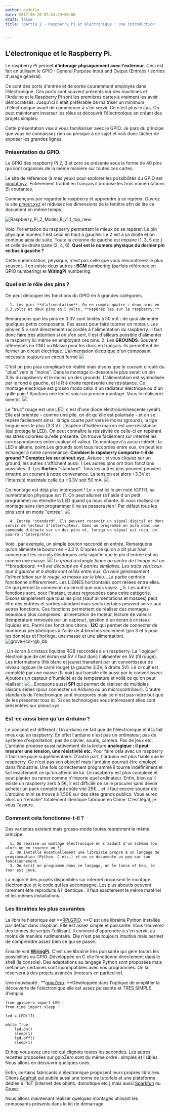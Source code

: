 ```yaml
---
author: qu3nt1n
date: 2017-06-20 07:53:29+00:00
draft: false
title: 'partie 2 - Raspberry Pi et electronique : une introduction'


---
```


## L'électronique et le Raspberry Pi.




Le raspberry Pi permet **d’interagir physiquement avec l'extérieur**. Ceci est fait en utilisant le GPIO : General Purpose Input and Output (Entrées / sorties d'usage général).

Ce sont des ports d'entrée et de sortie couramment employés dans l’électronique. Ces ports sont souvent présents sur des machines et l'Arduino et le Raspberry Pi sont les premières cartes à vraiment les avoir démocratisés. Jusqu'ici il était préférable de maîtriser un minimum d'électronique avant de commencer à s'en servir. Ce n'est plus le cas. On peut maintenant inverser les rôles et découvrir l'électronique en créant des projets simples.

Cette présentation vise à vous familiariser avec le GPIO. Je pars du principe que vous ne connaissez rien ou presque à ce sujet et vais donc tâcher de exposer les grandes lignes.


### Présentation du GPIO.


Le GPIO des raspberry Pi 2, 3 et zero se présente sous la forme de 40 pins qui sont organisés de la même manière sur toutes ces cartes.

Le site de référence (à mes yeux) pour explorer les possibilités du GPIO est [pinout.xyz](https://fr.pinout.xyz/). Entièrement traduit en français il propose les trois numérotations (!) courantes.

Commençons par regarder le raspberry et apprendre à se repérer. Ouvrez le site [pinout.xyz](https://fr.pinout.xyz/) et réduisez les dimensions de la fenêtre afin de lire ce document en même temps.

![Raspberry_Pi_2_Model_B_v1.1_top_new](/uploads/uploads/2017/06/Raspberry_Pi_2_Model_B_v1.1_top_new-683x1024.jpg)


Voici l'orientation du raspberry permettant le mieux de se repérer. Le pin physique numéro 1 est celui en haut à gauche. Le 2 est à sa droite et on continue ainsi de suite. Toute la colonne de gauche est impaire (1, 3, 5 etc.) et celle de droite paire (2, 4, 6). **Quel est le numéro physique du dernier pin en bas à gauche ?**

Cette numérotation, physique, n'est pas celle que vous rencontrerez le plus souvent. Il en existe deux autres : **BCM** numbering (parfois référence en GPIO numbering) et **WiringPi** numbering.


### Quel est le rôle des pins ?


On peut découper les fonctions du GPIO en 5 grandes catégories.



 	  1. Les pins **d'alimentation**. On en compte quatre : deux pins en 3.3 volts et deux pins en 5 volts. **Repérez les sur le raspberry.**
Remarquons que les pins en 3.3V sont limités à 50 mA : de quoi alimenter quelques petits composants. Pas assez pour faire tourner un moteur.
Les pins en 5 v sont directement raccordés à l'alimentation du raspberry. Il faut donc faire très attention si on s'en sert. Il est d'ailleurs possible d'alimenter le raspberry lui même en employant ces pins.
 	  2. Les **GROUNDS**. Souvent référencés en GND ou Masse pour les docs en français. Ils permettent de fermer un circuit électrique. L'alimentation électrique d'un composant nécessite toujours un circuit fermé
![](https://upload.wikimedia.org/wikipedia/commons/b/b4/Ohm%27s_Law_with_Voltage_source_TeX.svg)

C'est un peu plus compliqué en réalité mais disons que le courant circule du "plus" vers le "moins". Dans le montage ci-dessous le plus serait un pin 3.3v du rapsberry et le moins un des grounds.
L'alimentation est symbolisée par le rond à gauche, et le R à droite représente une résistance. Ce montage electrique est grosso modo celui d'un radiateur électrique ou d'un grille pain ! Ajoutons une led et voici un premier montage. Vous le réaliserez bientôt.
![](https://www.raspberrypi.org/learning/robot-antenna/images/gpio.png)

Le "truc" rouge est une LED, c'est d'une diode électroluminescente (yeah). Elle est orientée - comme une pile, on dit qu'elle est polarisée - et on se repère facilement ainsi : la tige courte part vers le moins (ground), la tige longue vers le plus (3.3 V).
L'espèce d'haltère marron est une résistance (qui protège la LED). On peut connaître la résistivité de celle-ci en repérant les stries colorées qu'elle présente. On trouve facilement sur internet les correspondances entre couleur et valeur.
Ce montage n'a aucun intérêt : la LED s'allume, point.Les grounds sont tous raccordés entre eux, on peut les échanger à notre convenance.
**Combien le rapsberry comporte-t-il de ground ? Comptez les sur pinout.xyz.**
Astuce : si vous cliquez sur un ground, les autres s'affichent aussi  !
Les autres pins ont trois fonctions possibles.
 	  3. Les **Sorties** "standard". Tous les autres pins peuvent peuvent émettre un courant à notre convenance. La tension est alors +3.3V et l'intensité maximale celle du +3.3V soit 50 mA.
![](https://leanpub.com/site_images/rpiintheclassroom/led-gpio17.png)

Ce montage est déjà plus intéressant ! Le + est ici le pin noté (GP17), sa numérotation physique est 11. On peut allumer (à l'aide d'un petit programme) ou éteindre la LED quand ça nous chante.
Si vous réalisez ce montage sans rien programmer il ne se passera rien ! Par défaut tous les pins sont en mode "entrée".
![](http://akshaim.in/4DIAC/images/Chapter_3/Pi_Blink.gif)

 	  4. Entrée "standard". Ils peuvent recevoir un signal digital et donc servir de lecteur d'interrupteur. Dans un programme on aura donc une commande d'écoute sur un des pins et, lorsqu'un signal est reçu, on pourra l'interpréter.
Voici, par exemple, un simple bouton raccordé en entrée.
Remarquons qu'on alimente le bouton en +3.3 V. D'après ce qu'on a dit plus haut concernant les circuits électriques cela signifie que le pin d'entrée est vu comme une masse.
![](http://www.scratchmypi.co.uk/wp-content/uploads/2014/05/pushuppi_bb-1024x959.png)
_Le grand rectangle blanc au centre de l'image est un **breadboard.
**Il est découpé en 4 parties similaires. Les traits verticaux tout à gauche et à droite sont reliés entre eux. On relie généralement l'alimentation sur le rouge, la masse sur le bleu._
_La partie centrale fonctionne différemment. Les LIGNES horizontales sont reliées entre elles. Ce qui permet la connexion du circuit que vous voyez.
_
 	  5. Les autres fonctions sont, pour l'instant, toutes regroupées dans cette catégorie. Disons simplement que tous les pins (sauf alimentations et masses) peut être des entrées et sorties standard mais seuls certains peuvent servir aux autres fonctions.
Ces fonctions permettent de réaliser des montages beaucoup plus complexes : alimentation de moteur, lecture de valeurs (température renvoyée par un capteur), gestion d'un écran à cristaux liquides etc.
Parmi ces fonctions citons :
**I2C** qui permet de connecter de nombreux périphériques à l'aide de 4 broches seulement (pin 3 et 5 pour les données et l'horloge, une masse et une alimentation).
![grove-lcd-rgb_bb](/uploads/uploads/2017/06/grove-lcd-rgb_bb-1024x695.png)

_Un écran à cristaux liquides RGB raccordés à un raspberry. La "logique" électronique de cet écran est 5V il faut donc l'alimenter en 5V (fil rouge). Les informations (fils blanc et jaune) transitent par un convertisseur de niveau logique (le carré rouge) (à gauche 3.3V, à droite 5V). Le circuit est complété par une masse (fil noir) qui transite elle aussi par le convertisseur.
Ajoutons un capteur d'humidité et de température et voilà ce qu'on peut réaliser :
![](https://32414320wji53mwwch1u68ce-wpengine.netdna-ssl.com/wp-content/uploads/2014/08/GrovePi_Home_Weather_Station_display.jpg)
_
Evoquons aussi **SPI** qui permet de réaliser de multiples liaisons séries (pour connecter un Arduino ou un microcontrôleur).
D'autre standards de l'électronique sont incorporés mais ce n'est pas notre but que de les présenter tous ici.
Si ces technologies vous intéressent elles sont présentées sur pinout.xyz



### Est-ce aussi bien qu'un Arduino ?


Le concept est différent ! Un arduino ne fait que de l'électronique et il la fait mieux qu'un raspberry. En effet l'arduino n'est pas un ordinateur, pas de système d'exploitation, pas de clavier, souris, caméra. Pas de jeux etc.
L'arduino propose aussi nativement de la lecture **analogique : il peut mesurer une tension, une résistivité etc.**
Pour faire cela avec un raspberry il faut une puce supplémentaire.
D'autre part, l'arduino est plus fiable que le raspberry. Ce n'est pas son objectif mais l'arduino pourrait être employé dans l'industrie. Une fois correctement programmé il tourne indéfiniment et fait exactement ce qu'on attend de lui.
Le raspberry est plus complexe et peut planter ou ramer comme n'importe quel ordinateur.
Enfin, bien qu'il existe un raspberry zero à 5€, il est difficile de se le procurer sans devoir acheter un pack complet qui coûte vite 25€... et il faut encore souder etc.
L'arduino mini se trouve à 1.50€ sur des sites grands publics. Vous aurez alors un "remake" totalement identique fabriqué en Chine. C'est légal, je vous l'assure.


### Comment cela fonctionne-t-il ?


Des variantes existent mais grosso-mode toutes reprennent le même principe.



 	  1. On réalise un montage électronique en s'aidant d'un schéma (ou alors on en invente un !)
 	  2. On installe éventuellement une librairie propre à un langage de programmation (Python, C etc.) et on se documente un peu sur son fonctionnement
 	  3. On écrit un programme dans ce langage, on le lance et hop, le tour est joué.

La majorité des projets disponibles sur internet proposent le montage électronique et le code qui les accompagne. Les plus aboutis peuvent rarement être reproduits à l'identique : il faut exactement le même matériel et les mêmes installations...


### Les librairies les plus courantes


La libraire historique est **[RPi.GPIO](https://pypi.python.org/pypi/RPi.GPIO). **C'est une librairie Python installée par défaut dans raspbian. Elle est assez simple et puissante. Vous trouverez des tonnes de scripts l'utilisant.
Il convient d'apprendre à s'en servir, au moins de manière rudimentaire.
Elle n'est pas toujours intuitive mais permet de comprendre assez bien ce qui se passe.

Ensuite vint **[WiringPi](http://wiringpi.com/).** C'est une librairie très puissante qui gère toutes les possibilités du GPIO. Développée en C elle fonctionne directement dans le shell (la console). Des adaptations au langage Python sont proposées mais méfiance, certaines sont incompatibles avec vos programmes.
On la réservera à des projets avancés (moteurs en particulier).

Une nouveauté : **[gpioZero](https://gpiozero.readthedocs.io/en/stable/). **Développée dans l'optique de simplifier la découverte de l'électronique elle est assez puissante et TRES SIMPLE d'emploi.

    
    from gpiozero import LED
    from time import sleep
    
    led = LED(17)
    
    while True:
        led.on()
        sleep(1)
        led.off()
        sleep(1)


Et hop vous avez une led qui clignote toutes les secondes. Les autres recettes proposées sur gpioZero sont du même ordre : simples et lisibles. Nous allons en découvrir quelques unes.

Enfin, certains fabricants d'électronique proposent leurs propres librairies. Citons [Adafruit](https://www.adafruit.com/) qui publie aussi une tonne de tutoriels et une plateforme dédiée à l'IoT (internet des objets, domotique etc.) mais aussi [Sparkfun](https://www.sparkfun.com/) ou [Grove](http://wiki.seeed.cc/Grove_System/).

Nous allons maintenant réaliser quelques montages utilisant les composants présents dans le kit de démarrage.

